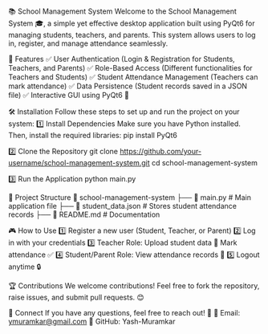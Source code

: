 📚 School Management System
Welcome to the School Management System 🎓, a simple yet effective desktop application built using PyQt6 for managing students, teachers, and parents. This system allows users to log in, register, and manage attendance seamlessly.

🚀 Features
✅ User Authentication (Login & Registration for Students, Teachers, and Parents)
 ✅ Role-Based Access (Different functionalities for Teachers and Students)
 ✅ Student Attendance Management (Teachers can mark attendance)
 ✅ Data Persistence (Student records saved in a JSON file)
 ✅ Interactive GUI using PyQt6 🎨

🛠️ Installation
Follow these steps to set up and run the project on your system:
1️⃣ Install Dependencies
Make sure you have Python installed. Then, install the required libraries:
pip install PyQt6

2️⃣ Clone the Repository
git clone https://github.com/your-username/school-management-system.git
cd school-management-system

3️⃣ Run the Application
python main.py


📂 Project Structure
📁 school-management-system
├── 📜 main.py           # Main application file
├── 📜 student_data.json # Stores student attendance records
├── 📜 README.md         # Documentation


🎮 How to Use
1️⃣ Register a new user (Student, Teacher, or Parent)
 2️⃣ Log in with your credentials
 3️⃣ Teacher Role:
Upload student data 📝
Mark attendance ✅ 4️⃣ Student/Parent Role:
View attendance records 👀 5️⃣ Logout anytime 🔒

🏆 Contributions
We welcome contributions! Feel free to fork the repository, raise issues, and submit pull requests. 😊

🤝 Connect
If you have any questions, feel free to reach out! 💬
 📧 Email: ymuramkar@gmail.com
 🔗 GitHub: Yash-Muramkar


